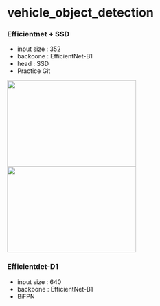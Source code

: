 # vehicle_object_detection

### Efficientnet + SSD
- input size : 352
- backcone : EfficientNet-B1
- head : SSD
- Practice Git
<img src="https://github.com/aaron851113/vehicle_object_detection/tree/main/efficientnet_ssd/demo/demo_itp_160.jpg" width="300" height="200" />
<img src="https://github.com/aaron851113/vehicle_object_detection/tree/main/efficientnet_ssd/demo/demo_itp_218.jpg" width="300" height="200" />


### Efficientdet-D1
- input size : 640
- backbone : EfficientNet-B1
- BiFPN


